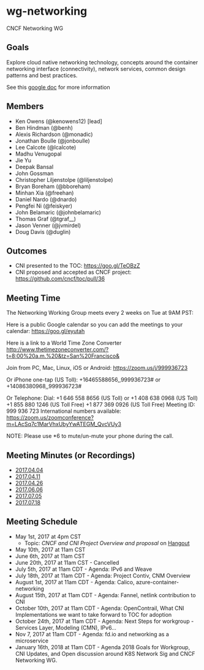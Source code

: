 # wg-networking

CNCF Networking WG

## Goals

Explore cloud native networking technology, concepts around the container networking interface (connectivity), network services, common design patterns and best practices.

See this [google doc](https://docs.google.com/document/d/15uuifCseiyUk5kPfnX5Cdj4VNjo79KkmFxm-_HisR3M/edit?usp=sharing) for more information

## Members

* Ken Owens (@kenowens12) [lead]
* Ben Hindman (@benh)
* Alexis Richardson (@monadic)
* Jonathan Boulle (@jonboulle)
* Lee Calcote (@lcalcote)
* Madhu Venugopal
* Jie Yu
* Deepak Bansal
* John Gossman
* Christopher Liljenstolpe (@liljenstolpe)
* Bryan Boreham (@bboreham)
* Minhan Xia (@freehan)
* Daniel Nardo (@dnardo)
* Pengfei Ni (@feiskyer)
* John Belamaric (@johnbelamaric)
* Thomas Graf (@tgraf__)
* Jason Venner (@jvmirdel)
* Doug Davis (@duglin)

## Outcomes

* CNI presented to the TOC: https://goo.gl/TeOBzZ
* CNI proposed and accepted as CNCF project: https://github.com/cncf/toc/pull/36

## Meeting Time

The Networking Working Group meets every 2 weeks on Tue at 9AM PST:

Here is a public Google calendar so you can add the meetings to your calendar: https://goo.gl/eyutah

Here is a link to a World Time Zone Converter http://www.thetimezoneconverter.com/?t=8:00%20a.m.%20&tz=San%20Francisco&

Join from PC, Mac, Linux, iOS or Android: https://zoom.us/j/999936723

Or iPhone one-tap (US Toll):  +16465588656,,999936723# or
+14086380968,,999936723#

Or Telephone:
    Dial: +1 646 558 8656 (US Toll) or +1 408 638 0968 (US Toll)
    +1 855 880 1246 (US Toll Free)
    +1 877 369 0926 (US Toll Free)
    Meeting ID: 999 936 723
    International numbers available:
https://zoom.us/zoomconference?m=LAcSq7c1MarVhxUbyYwATEGM_QvcVUy3

NOTE: Please use *6 to mute/un-mute your phone during the call.


## Meeting Minutes (or Recordings)

* [2017.04.04](https://docs.google.com/document/d/1rtbk27edum429Q5sEM5IP5FIu2i3qm7naXhZxFFJWs4/edit#) 
* [2017.04.11](https://docs.google.com/document/d/1pe5uT_kYJE5zpIMIUE-g9l1ycRF9phOYTq4bcCcSXdw/edit?usp=sharing)
* [2017.04.26](https://docs.google.com/document/d/1g0urMfnlWcDeIqxWtxyEwhMbcjYz4tSvKeAhDCjNT-Q/edit?usp=sharing)
* [2017.06.06](https://docs.google.com/document/d/11oqkQ2OM8120tstCjbwfZ-1RqKyKtVd7c2jCUfiKWfo/edit?usp=sharing)
* [2017.07.05](https://www.youtube.com/watch?v=vc6gYiN69UM&feature=youtu.be)
* [2017.07.18](https://zoom.us/recording/play/tPMy_6EwEcIR8sFY5tvgEhDre--aP7FtqGPUVb-SQD5cTeLb6dZiLYoVnwcK0Gl_)

## Meeting Schedule

* May 1st, 2017 at 4pm CST
  * Topic: _CNCF and CNI Project Overview and proposal_ on [Hangout](https://plus.google.com/hangouts/_/calendar/a2VuY2hyaXN0aW5lb3dlbnNAZ21haWwuY29t.17hnl4inmofpbopu0t7q10k5j8)
* May 10th, 2017 at 11am CST
* June 6th, 2017 at 11am CST
* June 20th, 2017 at 11am CST - Cancelled
* July 5th, 2017 at 11am CDT - Agenda: IPv6 and Weave
* July 18th, 2017 at 11am CDT - Agenda: Project Contiv, CNM Overview
* August 1st, 2017 at 11am CDT - Agenda: Calico, azure-container-networking 
* August 15th, 2017 at 11am CDT - Agenda: Fannel, netlink contribution to CNI
* October 10th, 2017 at 11am CDT - Agenda: OpenContrail, What CNI Implementations we want to take forward to TOC for adoption
* October 24th, 2017 at 11am CDT - Agenda: Next Steps for workgroup - Services Layer, Modeling (CMN), IPv6...
* Nov 7, 2017 at 11am CDT - Agenda: fd.io and networking as a microservice
* January 16th, 2018 at 11am CDT - Agenda 2018 Goals for Workgroup, CNI Updates, and Open discussion around K8S Network Sig and CNCF Networking WG.
